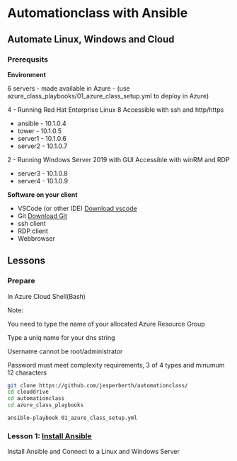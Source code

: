 # Automationclass with Ansible

## Automate Linux, Windows and Cloud

### Prerequsits

__Environment__

6 servers - made available in Azure - (use azure_class_playbooks/01_azure_class_setup.yml to deploy in Azure)

4 - Running Red Hat Enterprise Linux 8
Accessible with ssh and http/https

* ansible - 10.1.0.4
* tower   - 10.1.0.5
* server1 - 10.1.0.6
* server2 - 10.1.0.7

2 - Running Windows Server 2019 with GUI
Accessible with winRM and RDP

* server3 - 10.1.0.8
* server4 - 10.1.0.9

__Software on your client__

* VSCode (or other IDE) [Download vscode](https://code.visualstudio.com/download)
* Git [Download Git](https://git-scm.com/downloads)
* ssh client
* RDP client
* Webbrowser

## Lessons

### Prepare

In Azure Cloud Shell(Bash)

Note:

You need to type the name of your allocated Azure Resource Group

Type a uniq name for your dns string

Username cannot be root/administrator

Password must meet complexity requirements, 3 of 4 types and minumum 12 characters

``` bash
git clone https://github.com/jesperberth/automationclass/
cd clouddrive
cd automationclass
cd azure_class_playbooks

ansible-playbook 01_azure_class_setup.yml
```

### Lesson 1: [Install Ansible](lesson1.md)

Install Ansible and Connect to a Linux and Windows Server
